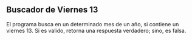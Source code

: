 ## Buscador de Viernes 13

El programa busca en un determinado mes de un año, si contiene un viernes 13. 
Si es valido, retorna una respuesta verdadero; sino, es falsa. 
